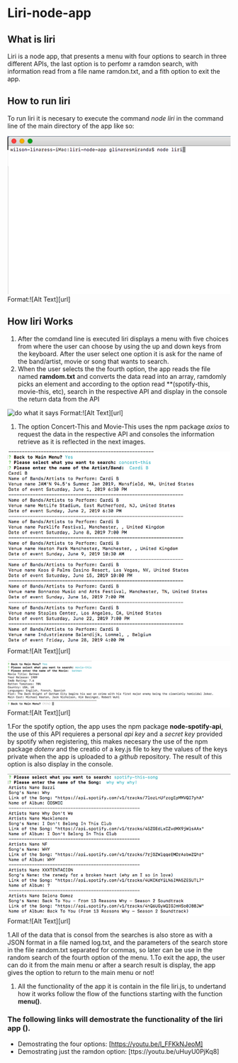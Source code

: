 # Liri-node-app

## What is liri
Liri is a node app, that presents a menu with four options to search in three different APIs, the last option is to perfomr a ramdon search, with information read from a file name ramdon.txt, and a fith option to exit the app.

## How to run liri
To run liri it is necesary to execute the command *node liri* in the command line of the main directory of the app like so:

![command line](./images/runningliri.png)
Format:![Alt Text][url]

## How liri Works

1. After the comdand line is executed liri displays a menu with five choices from where the user can choose by using the up and down keys from the keyboard. After the user select one option it is ask for the name of the band/artist, movie or song that wants to search.
1. When the user selects the the fourth option, the app reads the file named **ramdom.txt** and converts the data read into an array, ramdomly picks an element and according to the option read **(spotify-this, movie-this, etc), search in the respective API and display in the console the return data from the API

![do what it says](./iamges/resultdowhatitsays.png)
Format:![Alt Text][url]

1. The option Concert-This and Movie-This uses the npm package *axios* to request the data in the respective API and consoles the information retrieve as it is reflected in the next images.

![band and movies](./images/concert.png)
Format:![Alt Text][url]

![band and movies](./images/moviethis.png)
Format:![Alt Text][url]

1.For the spotify option, the app uses the npm package **node-spotify-api**, the use of this API requieres a personal *api key* and a *secret key* provided by spotify when registering, this makes necesary the use of the npm package *dotenv* and the creatio of a key.js file to key the values of the keys private when the app is uploaded to a *github* repository. The result of this option is also display in the console.

![spotiy](./images/spotThis.png)
Format:![Alt Text][url]

1.All of the data that is consol from the searches is also store as with a JSON format in a file named log.txt, and the parameters of the search store in the file random.txt separated for commas, so later can be use in the random search of the fourth option of the menu.
1.To exit the app, the user can do it from the main menu or after a search result is display, the app gives the option to return to the main menu or not!
1. All the functionality of the app it is contain in the file liri.js, to undertand how it works follow the flow of the functions starting with the function **menu()**.

### The following links will demostrate the functionality of the liri app (). 
* Demostrating the four options: [https://youtu.be/l_FFKkNJeoM]
* Demostrating just the ramdon option: [ttps://youtu.be/uHuyU0PjKq8]




